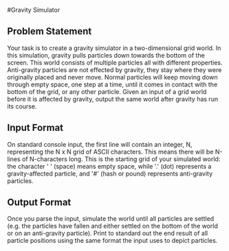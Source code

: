 #Gravity Simulator

Problem Statement
------------------
Your task is to create a gravity simulator in a two-dimensional grid world. In this simulation, gravity pulls particles down towards the bottom of the screen. This world consists of multiple particles all with different properties. Anti-gravity particles are not effected by gravity, they stay where they were originally placed and never move. Normal particles will keep moving down through empty space, one step at a time, until it comes in contact with the bottom of the grid, or any other particle. Given an input of a grid world before it is affected by gravity, output the same world after gravity has run its course.

Input Format
-------------
On standard console input, the first line will contain an integer, N, representing the N x N grid of ASCII characters. This means there will be N-lines of N-characters long.
This is the starting grid of your simulated world: the character ' ' (space) means empty space, while '.' (dot) represents a gravity-affected particle, and '#' (hash or pound) represents anti-gravity particles.

Output Format
--------------
Once you parse the input, simulate the world until all particles are settled (e.g. the particles have fallen and either settled on the bottom of the world or on an anti-gravity particle). Print to standard out the end result of all particle positions using the same format the input uses to depict particles.
